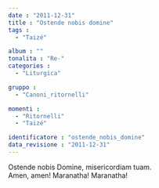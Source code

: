 ```yaml
---
date : "2011-12-31"
title : "Ostende nobis domine"
tags : 
  - "Taizé"

album : ""
tonalita : "Re-"
categories : 
  - "Liturgica"

gruppo : 
  - "Canoni_ritornelli"

momenti : 
  - "Ritornelli"
  - "Taizé"

identificatore : "ostende_nobis_domine"
data_revisione : "2011-12-31"
---
```

  
  
Ostende nobis Domine, misericordiam tuam.   
Amen, amen! Maranatha! Maranatha!  
  
  
  
